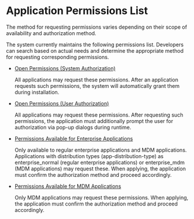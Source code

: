 # Application Permissions List

The method for requesting permissions varies depending on their scope of availability and authorization method.

The system currently maintains the following permissions list. Developers can search based on actual needs and determine the appropriate method for requesting corresponding permissions.

- [Open Permissions (System Authorization)](./cj-permissions-for-all.md)

    All applications may request these permissions. After an application requests such permissions, the system will automatically grant them during installation.

- [Open Permissions (User Authorization)](./cj-permissions-for-all-user.md)

    All applications may request these permissions. After requesting such permissions, the application must additionally prompt the user for authorization via pop-up dialogs during runtime.

- [Permissions Available for Enterprise Applications](./cj-permissions-for-enterprise-apps.md)

    Only available to regular enterprise applications and MDM applications. Applications with distribution types (app-distribution-type) as enterprise_normal (regular enterprise applications) or enterprise_mdm (MDM applications) may request these. When applying, the application must confirm the authorization method and proceed accordingly.

- [Permissions Available for MDM Applications](./cj-permissions-for-mdm-apps.md)

    Only MDM applications may request these permissions. When applying, the application must confirm the authorization method and proceed accordingly.